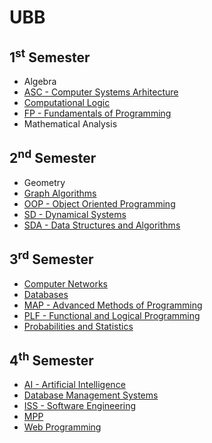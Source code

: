 # UBB

## 1<sup>st</sup> Semester
- Algebra
- [ASC - Computer Systems Arhitecture](1st%20Semester/ASC%20-%20Computer%20Systems%20Architecture)
- [Computational Logic](url1)
- [FP - Fundamentals of Programming](url1)
- Mathematical Analysis

## 2<sup>nd</sup> Semester
- Geometry
- [Graph Algorithms](url1)
- [OOP - Object Oriented Programming](url1)
- [SD - Dynamical Systems](url1)
- [SDA - Data Structures and Algorithms](url1)

## 3<sup>rd</sup> Semester
- [Computer Networks](url1)
- [Databases](url1)
- [MAP - Advanced Methods of Programming](url1)
- [PLF - Functional and Logical Programming](url1)
- [Probabilities and Statistics](url1)

## 4<sup>th</sup> Semester
- [AI - Artificial Intelligence](url1)
- [Database Management Systems](url1)
- [ISS - Software Engineering](url1)
- [MPP](url1)
- [Web Programming](url1)
